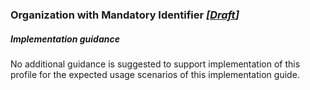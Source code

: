 ### Organization with Mandatory Identifier *[[Draft](http://hl7.org/fhir/stu3/valueset-publication-status.html)]*

##### **Implementation guidance**
No additional guidance is suggested to support implementation of this profile for the expected usage scenarios of this implementation guide.